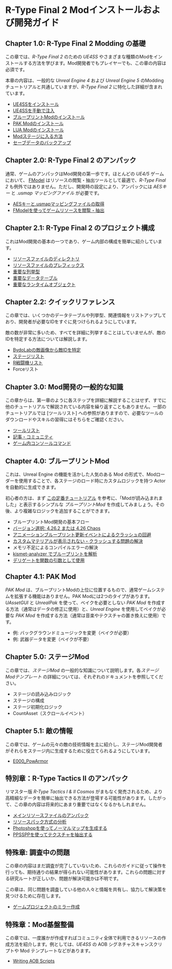 # R-Type Final 2 Modインストールおよび開発ガイド

## Chapter 1.0: R-Type Final 2 Modding の基礎
この章では、*R-Type Final 2* のための *UE4SS* やさまざまな種類のModをインストールする方法を学びます。Mod開発者でもプレイヤーでも、この章の内容は必須です。

本章の内容は、一般的な *Unreal Engine 4* および *Unreal Engine 5* のModdingチュートリアルと共通していますが、*R-Type Final 2* に特化した詳細が含まれています。

- [UE4SSをインストール](Chapter1_TheBasics/ja/UE4SSのインストール.md)
- [UE4SSを手動で注入](Chapter1_TheBasics/ja/手動でUE4SSを注入する.md)
- [ブループリントModのインストール](Chapter1_TheBasics/ja/ブループリントModのインストール.md)
- [PAK Modのインストール](Chapter1_TheBasics/ja/PAKModのインストール.md)
- [LUA Modのインストール](Chapter1_TheBasics/ja/LUAModのインストール.md)
- [Modステージに入る方法](Chapter1_TheBasics/ja/Modステージに入る方法.md)
- [セーブデータのバックアップ](Chapter1_TheBasics/ja/セーブデータのバックアップ.md)

## Chapter 2.0: R-Type Final 2 のアンパック

通常、ゲームのアンパックはMod開発の第一歩です。ほとんどの *UE4/5* ゲームにおいて、 [FModel](https://github.com/iAmAsval/FModel/) はリソースの閲覧・抽出ツールとして最適で、*R-Type Final 2* も例外ではありません。ただし、開発時の設定により、アンパックには *AESキー* と *.usmap マッピングファイル* が必要です。

- [AESキーと.usmapマッピングファイルの取得](Chapter2_0_Unpack/ja/AESキーとusmapの取得.md)
- [FModelを使ってゲームリソースを閲覧・抽出](Chapter2_0_Unpack/ja/FModelによるリソース抽出.md)

## Chapter 2.1: R-Type Final 2 のプロジェクト構成

これはMod開発の基本の一つであり、ゲーム内部の構成を簡単に紹介しています。

- [リソースファイルのディレクトリ](Chapter2_1_ProjectStructure/ja/リソースファイルディレクトリ.md)
- [リソースファイルのプレフィックス](Chapter2_1_ProjectStructure/ja/リソースファイルのプレフィックス.md)
- [重要な列挙型](Chapter2_1_ProjectStructure/ja/重要な列挙型.md)
- [重要なデータテーブル](Chapter2_1_ProjectStructure/ja/重要なデータテーブル.md)
- [重要なランタイムオブジェクト](Chapter2_1_ProjectStructure/ja/重要なランタイムオブジェクト.md)

## Chapter 2.2: クイックリファレンス

この章では、いくつかのデータテーブルや列挙型、関連情報をリストアップしており、開発者が必要なIDをすぐに見つけられるようにしています。

敵の数が非常に多いため、すべてを詳細に列挙することはしていませんが、敵のIDを特定する方法については解説します。

- [BydoLabの敵画像から敵IDを特定](Chapter2_2_QuickReference/ja/BydoLabの画像で敵IDを特定.md)
- [ステージリスト](Chapter2_2_QuickReference/ja/ステージリスト.md)
- [R戦闘機リスト](Chapter2_2_QuickReference/ja/R戦闘機リスト.md)
- Forceリスト


## Chapter 3.0: Mod開発の一般的な知識

この章からは、第一章のように各ステップを詳細に解説することはせず、すでに他のチュートリアルで解説されている内容を繰り返すこともありません。一部のチュートリアルでは [ツールリスト] への参照がありますので、必要なツールのダウンロードやスキルの習得にはそちらをご確認ください。

- [ツールリスト](Chapter3_0_DeveBasics/ja/ツールリスト.md)
- [記事・コミュニティ](Chapter3_0_DeveBasics/ja/記事とコミュニティ.md)
- [ゲーム内コンソールコマンド](Chapter3_0_DeveBasics/ja/ゲーム内コンソールコマンド.md)

## Chapter 4.0: ブループリントMod

これは、Unreal Engine の機能を活かした人気のある Mod の形式で、Modローダーを使用することで、各ステージのロード時にカスタムロジックを持つ Actor を自動的に生成できます。

初心者の方は、まず [この定番チュートリアル](https://docs.ue4ss.com/dev/feature-overview/blueprint-modloader.html) を参考に、「Modが読み込まれました」と表示するシンプルな *ブループリントMod* を作成してみましょう。その後、より複雑なロジックを追加することができます。

- ブループリントMod開発の基本フロー
- [バージョン選択: 4.26.2 または 4.26 Chaos](Chapter4_0_BPMod/ja/UE4バージョンの選択.md)
- [アニメーションブループリント更新イベントによるクラッシュの回避](Chapter4_0_BPMod/ja/アニメーションBPクラッシュ回避.md)
- [カスタムマテリアルが表示されない・クラッシュする問題の解決](Chapter4_0_BPMod/ja/カスタムマテリアル問題の解決.md)
- メモリ不足によるコンパイルエラーの解決
- [kismet-analyzer でブループリントを解析](Chapter4_0_BPMod/ja/KismetAnalyzer.md)
- [デリゲートを関数の引数として使用](Chapter4_0_BPMod/ja/デリゲートを関数のパラメータとして使用する.md)

## Chapter 4.1: PAK Mod
*PAK Mod* は、ブループリントModの上位に位置するもので、通常ゲームシステムを拡張する機能はありません。PAK Modには2つのタイプがあります。*UAssetGUI* と *UnrealPak* を使って、ベイクを必要としない *PAK Mod* を作成する方法（通常はデータの修正に使用）と、*Unreal Engine* を使用してベイクが必要な *PAK Mod* を作成する方法（通常は音楽やテクスチャの置き換えに使用）です。

- 例: バックグラウンドミュージックを変更（ベイクが必要）
- 例: 武器データを変更（ベイクが不要）

## Chapter 5.0: ステージMod
この章では、*ステージMod* の一般的な知識について説明します。各*ステージModテンプレート* の詳細については、それぞれのドキュメントを参照してください。

- ステージの読み込みロジック
- ステージの構成
- ステージ初期化ロジック
- CountAsset（スクロールイベント）

## Chapter 5.1: 敵の情報
この章では、ゲームの元々の敵の技術情報を主に紹介し、ステージMod開発者がそれらをステージ内に生成するために役立てられるようにしています。

- [E000_PowArmor](Chapter5_1_EnemyData/ja/E000_PowArmor.md)

## 特別章：R-Type Tactics II のアンパック

リマスター版 *R-Type Tactics I & II Cosmos* がまもなく発売されるため、より高精細なデータを簡単に抽出できる方法が登場する可能性があります。したがって、この章の内容は将来的にあまり重要ではなくなるかもしれません。

- [メインリソースファイルのアンパック](EX_UnpackRTT2/ja/メインリソースファイルのアンパック.md)
- [リソースパック方式の分析](EX_UnpackRTT2/ja/リソースパック方式の分析.md)
- [Photoshopを使ってノーマルマップを生成する](EX_UnpackRTT2/ja/Photoshopでノーマルマップを生成.md)
- [PPSSPPを使ってテクスチャを抽出する](EX_UnpackRTT2/ja/PPSSPPでテクスチャを抽出.md)

## 特殊章: 調査中の問題
この章の内容はまだ調査が完了していないため、これらのガイドに従って操作を行っても、期待通りの結果が得られない可能性があります。これらの問題に対する研究ルートが正しいか、問題が解決可能かは不明です。

この章は、同じ問題を調査している他の人々と情報を共有し、協力して解決策を見つけるために存在します。

- [ゲームプロジェクトのミラー作成](EX_UnderInvestigation/ja/ミラーゲームプロジェクトの作成.md)

## 特殊章：Mod基盤整備
この章では、一度誰かが作成すればコミュニティ全体で利用できるリソースの作成方法を紹介します。例としては、*UE4SS* の AOB シグネチャスキャンスクリプトや Mod テンプレートなどがあります。

- [Writing AOB Scripts](EX_ModInfrastructure/ja/AOBスクリプトの作成.md)
